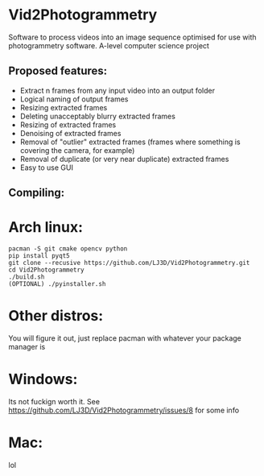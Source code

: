 # Vid2Photogrammetry
Software to process videos into an image sequence optimised for use with photogrammetry software. 
A-level computer science project

## Proposed features:
* Extract n frames from any input video into an output folder
* Logical naming of output frames
* Resizing extracted frames
* Deleting unacceptably blurry extracted frames
* Resizing of extracted frames
* Denoising of extracted frames
* Removal of "outlier" extracted frames (frames where something is covering the camera, for example)
* Removal of duplicate (or very near duplicate) extracted frames
* Easy to use GUI

## Compiling:
# Arch linux:
```
pacman -S git cmake opencv python
pip install pyqt5
git clone --recusive https://github.com/LJ3D/Vid2Photogrammetry.git
cd Vid2Photogrammetry
./build.sh
(OPTIONAL) ./pyinstaller.sh
```
# Other distros:
You will figure it out, just replace pacman with whatever your package manager is
# Windows:
Its not fuckign worth it.
See https://github.com/LJ3D/Vid2Photogrammetry/issues/8 for some info
# Mac:
lol
